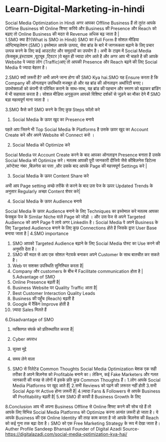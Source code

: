 # Learn-Digital-Marketing-in-hindi
Social Media Optimization in Hindi 
अगर आपका Offline Business हैं तो तुरंत आपके Offline Business को Online शिफ्ट करिये और  Business की Presence और Reach को बढ़ाए तो Online Business की मदत से Revenue अधिक बढ़ जाता है |  
1.SMO क्या है?(What is SMO in Hindi)
SMO का Full Form है सोशल मीडिया ऑप्टिमाइज़ेशन (SMO ) इस्तेमाल आपके उत्पाद, सेवा ब्रांड  के बारे में जागरूकता बढ़ाने के लिए प्रचार उत्पन्न करने के लिए कई आउटलेट और समुदायों का उपयोग है।
अभी के टाइम में Social Media (फेसबुक,इंस्टाग्राम ,यूट्यूब ,ट्विटर )पे बहुत ही ज्यादा लोग आते है और अगर आप भी चाहते है की आपके Website पे ज्यादा लोग (Traffic)आए तो आपकी Presence और Reach बढ़ने की लिए Social Media ये  ज्यादा बेहतर है।
 
2.SMO क्यों ज़रूरी है?
अभी अपने जाना होगा की SMO Kya hai.SMO यह Ensure करता  है कि Company  की ऑनलाइन उपस्थिति मजबूत हो और वह ब्रांड की ऑनलाइन अथॉरिटी बनाए। उपभोक्ताओं को कंपनी से परिचित कराने के साथ-साथ, यह ब्रांड की पहचान और स्मरण को बढ़ाकर ब्रांडिंग में भी सहायता करता है। सोशल मीडिया अनुकूलन आपको विशिष्ट दर्शकों से जुड़ने का मौका देने मैं  SMO बड़ा महत्वपूर्ण माना जाता है ।





3.SMO कैसे करें
SMO करने के लिए कुछ Steps फॉलो करे
1.	Social Media के ऊपर खुद का Presence बनाये

पहले आप  जितने भी Top Social Media के Platforms है उसके ऊपर खुद का Account Create करे और अपने Website  को Connect करो ।

2.	Social Media को Optimize करे

Social Media पर Account Create करने के बाद आपका ऑनलाइन  Presence बनाता है उसके  Social Media को Optimize करे। मतलब आपकी पूरी जानकारी दीजिये जैसे कीबिज़नेस डिटेल्स ,कॉन्टेक्ट नंबर ,बिज़नेस का पत्ता ,और उसके बाद आपके Page की महत्त्वपूर्ण Settings करे | 

3.	Social Media के ऊपर Content Share करे

अभी आप Page setting अच्छे तरीके से करने के बाद उस पेज के ऊपर Updated Trends के अनुसार Regularly अच्छा Content शेयर करे|



4.	Social Media के ऊपर Audience बनाये

Social Media के ऊपर  Audience बनाने के लिए Techniques का इस्तेमाल करे मतलब आपका फेसबुक पेज के Similar Niche वाले Page को जोड़ो । और उस  पेज से अपने Targeted Audience को अपने Page पे लाये अगर LinkedIn है। Social Media पे अपने Business के लिए Targeted Audience बनाने के लिए कुछ Connections होते है जिसके द्वारा User Base बनाया जाता है |
4.SMO importance
1.	SMO आपको Targeted Audience  बढ़ाने के लिए Social Media  पोस्ट का Use  करने की अनुमति देता है।
2.	SMO की मदत से आप एक सोशल नेटवर्क बनाकर अपने Customer  के साथ बातचीत कर सकते है।
3.	Web पर सशक्त उपस्थिति सुनिश्चित करता है| 
4.	Company और customers के बीच में Facilitate communication होता है |
5.Advantage of SMO
1.	Online Presence बढ़ती है|
2.	Business Website पर Quality Traffic आता है|
3.	Best Customer Interaction Quality Leads 
4.	Business की पहुँच (Reach) बढ़ती है
5.	Google में रैंकिंग Improve होती है
6.	ज़्यादा Sales मिलते हैं

6.Disadvantage of SMO
1.	व्यक्तिगत संपर्क को प्रतिस्थापित करता है| 
2.	Cyber अपराध
3.	सुरक्षा मुद्दे
4.	समय लेने वाला

7.	SMO से रिलेटेड Common Thoughts
Social Media Optimization बेशक एक सही तरीका है अपने बिज़नेस को Profitable बनाने का। लेकिन, कई Fake Marketers और गलत जानकारी की वजह से लोगों में इसके प्रति कुछ Common Thoughts हैं। 
1.लोग आपके Social Media Platforms पर खुद आते हैं|
2.सभी Reviews को पढ़ने की ज़रूरत नहीं होती
3.सभी Social App पर Active होना ज़रूरी है|
4.ज़्यादा Fans & Followers से आपके Business की Profitability बढ़ती है|
5.बस SMO ही काफी है Business Growth के लिए



8.Conclusion
आप भी अपना Business Offline से Online शिफ्ट करने की सोच रहे हैं तो आपके लिए विभिन्न Social Media Platforms को Optimize करना अत्यंत ज़रूरी हो जाता है। ये आपके Business की एक Online Identity की तरह काम करता है जो आपके बिज़नेस की Reach को कई गुना तक बढ़ा देता है।
SMO को एक Free Marketing Strategy के रूप  में देखा जाता है।
Auther Profile
Sandeep Bhansali
Founder of Digital Azadi
Source- https://digitalazadi.com/social-media-optimization-kya-hai/




